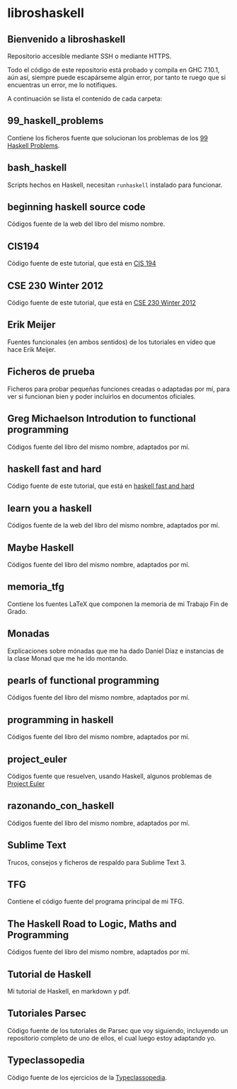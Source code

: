 # libroshaskell

Bienvenido a libroshaskell
-------------------------------

Repositorio accesible mediante SSH o mediante HTTPS.

Todo el código de este repositorio está probado y compila en GHC 7.10.1, aún así, siempre puede escapárseme algún error, por tanto te ruego que si encuentras un error, me lo notifiques.

A continuación se lista el contenido de cada carpeta:

## 99_haskell_problems

Contiene los ficheros fuente que solucionan los problemas de los [99 Haskell Problems](https://wiki.haskell.org/H-99:_Ninety-Nine_Haskell_Problems).

## bash_haskell

Scripts hechos en Haskell, necesitan `runhaskell` instalado para funcionar.

## beginning haskell source code

Códigos fuente de la web del libro del mismo nombre.

## CIS194

Código fuente de este tutorial, que está en [CIS 194](http://www.seas.upenn.edu/~cis194/)

## CSE 230 Winter 2012

Código fuente de este tutorial, que está en [CSE 230 Winter 2012](https://cseweb.ucsd.edu/classes/wi12/cse230-a/lectures.html) 

## Erik Meijer

Fuentes funcionales (en ambos sentidos) de los tutoriales en vídeo que hace Erik Meijer.

## Ficheros de prueba

Ficheros para probar pequeñas funciones creadas o adaptadas por mí, para ver si funcionan bien y poder incluirlos en documentos oficiales.

## Greg Michaelson Introdution to functional programming

Códigos fuente del libro del mismo nombre, adaptados por mí.

## haskell fast and hard

Código fuente de este tutorial, que está en [haskell fast and hard](https://www.fpcomplete.com/school/starting-with-haskell/haskell-fast-hard)

## learn you a haskell

Códigos fuente de la web del libro del mismo nombre, adaptados por mí.

## Maybe Haskell

Códigos fuente del libro del mismo nombre, adaptados por mí.

## memoria_tfg

Contiene los fuentes LaTeX que componen la memoria de mi Trabajo Fin de Grado.

## Monadas

Explicaciones sobre mónadas que me ha dado Daniel Díaz e instancias de la clase Monad que me he ido montando.

## pearls of functional programming

Códigos fuente del libro del mismo nombre, adaptados por mí.

## programming in haskell

Códigos fuente del libro del mismo nombre, adaptados por mí.

## project_euler

Códigos fuente que resuelven, usando Haskell, algunos problemas de [Project Euler](https://projecteuler.net/)

## razonando_con_haskell

Códigos fuente del libro del mismo nombre, adaptados por mí.

## Sublime Text

Trucos, consejos y ficheros de respaldo para Sublime Text 3.

## TFG

Contiene el código fuente del programa principal de mi TFG.

## The Haskell Road to Logic, Maths and Programming

Códigos fuente del libro del mismo nombre, adaptados por mí.

## Tutorial de Haskell

Mi tutorial de Haskell, en markdown y pdf.

## Tutoriales Parsec

Código fuente de los tutoriales de Parsec que voy siguiendo, incluyendo un repositorio completo de uno de ellos, el cual luego estoy adaptando yo.

## Typeclassopedia

Código fuente de los ejercicios de la [Typeclassopedia](https://wiki.haskell.org/Typeclassopedia).